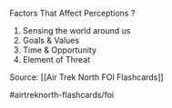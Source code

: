 Factors That Affect Perceptions
?
1. Sensing the world around us
2. Goals & Values
3. Time & Opportunity
4. Element of Threat

Source: [[Air Trek North FOI Flashcards]]

#airtreknorth-flashcards/foi